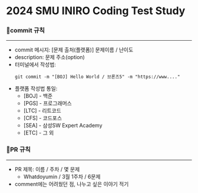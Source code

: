 # 2024 SMU INIRO Coding Test Study

### 📌commit 규칙
------------------
* commit 메시지: [문제 출처(플랫폼)] 문제이름 / 난이도
* description: 문제 주소(option)
* 터미널에서 작성법:
  ```
  git commit -m "[BOJ] Hello World / 브론즈5" -m "https://www...."
  ```
* 플랫폼 작성법 통일:
  * [BOJ] - 백준
  * [PGS] - 프로그래머스
  * [LTC] - 리트코드
  * [CFS] - 코드포스
  * [SEA] - 삼성SW Expert Academy
  * [ETC] - 그 외
       

### 📌PR 규칙
--------------
* PR 제목: 이름 / 주차 / 몇 문제
  * Whatdoyumin / 3월 1주차 / 6문제
* comment에는 어려웠던 점, 나누고 싶은 이야기 적기

